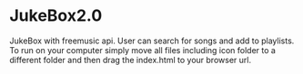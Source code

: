 # JukeBox2.0
JukeBox with freemusic api. User can search for songs and add to playlists.
To run on your computer simply move all files including icon folder to a different folder and then drag the index.html to your
browser url.
